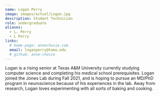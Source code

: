 ```yaml
---
name: Logan Perry
image: images/actual/Logan.jpg
description: Student Technician
role: undergraduate
aliases:
  - L. Perry
  - L Perry
links:
  # home-page: annechovie.com
  email: loganperry@tamu.edu
  # github: anne-chovie
---
```


Logan is a rising senior at Texas A&M University currently studying computer science and completing his medical school prerequisites. Logan joined the Jones Lab during Fall 2021, and is hoping to pursue an MD/PhD program in neuroscience because of his experiences in the lab. Away from research, Logan loves experimenting with all sorts of baking and cooking. 
